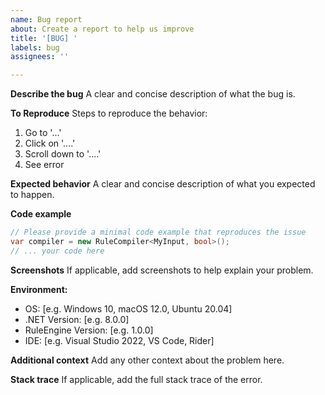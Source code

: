 ```yaml
---
name: Bug report
about: Create a report to help us improve
title: '[BUG] '
labels: bug
assignees: ''

---
```


**Describe the bug**
A clear and concise description of what the bug is.

**To Reproduce**
Steps to reproduce the behavior:
1. Go to '...'
2. Click on '....'
3. Scroll down to '....'
4. See error

**Expected behavior**
A clear and concise description of what you expected to happen.

**Code example**
```csharp
// Please provide a minimal code example that reproduces the issue
var compiler = new RuleCompiler<MyInput, bool>();
// ... your code here
```

**Screenshots**
If applicable, add screenshots to help explain your problem.

**Environment:**
- OS: [e.g. Windows 10, macOS 12.0, Ubuntu 20.04]
- .NET Version: [e.g. 8.0.0]
- RuleEngine Version: [e.g. 1.0.0]
- IDE: [e.g. Visual Studio 2022, VS Code, Rider]

**Additional context**
Add any other context about the problem here.

**Stack trace**
If applicable, add the full stack trace of the error.
